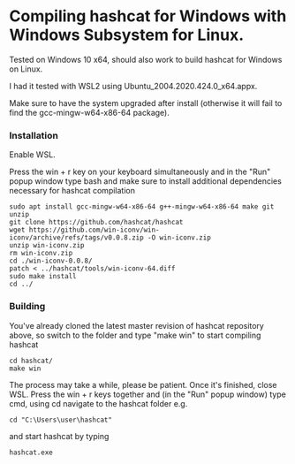 # Compiling hashcat for Windows with Windows Subsystem for Linux.

Tested on Windows 10 x64, should also work to build hashcat for Windows on Linux.

I had it tested with WSL2 using Ubuntu_2004.2020.424.0_x64.appx.

Make sure to have the system upgraded after install (otherwise it will fail to find the gcc-mingw-w64-x86-64 package).

### Installation ###

Enable WSL.

Press the win + r key on your keyboard simultaneously and in the "Run" popup window type bash and make sure to install additional dependencies necessary for hashcat compilation
```
sudo apt install gcc-mingw-w64-x86-64 g++-mingw-w64-x86-64 make git unzip
git clone https://github.com/hashcat/hashcat
wget https://github.com/win-iconv/win-iconv/archive/refs/tags/v0.0.8.zip -O win-iconv.zip
unzip win-iconv.zip
rm win-iconv.zip
cd ./win-iconv-0.0.8/
patch < ../hashcat/tools/win-iconv-64.diff
sudo make install
cd ../
```

### Building ###

You've already cloned the latest master revision of hashcat repository above, so switch to the folder and type "make win" to start compiling hashcat
```
cd hashcat/
make win
```

The process may take a while, please be patient. Once it's finished, close WSL.
Press the win + r keys together and (in the "Run" popup window) type cmd, using cd navigate to the hashcat folder e.g.
```
cd "C:\Users\user\hashcat"
```
and start hashcat by typing
```
hashcat.exe
```
